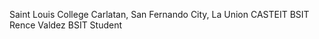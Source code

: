 Saint Louis College 
Carlatan, San Fernando City, La Union 
CASTEIT 
BSIT 
Rence Valdez 
BSIT Student